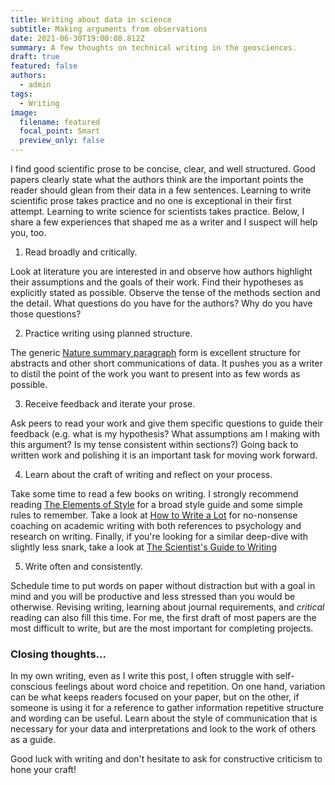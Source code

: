 ```yaml
---
title: Writing about data in science
subtitle: Making arguments from observations
date: 2021-06-30T19:00:08.812Z
summary: A few thoughts on technical writing in the geosciences.
draft: true
featured: false
authors:
  - admin
tags:
  - Writing
image:
  filename: featured
  focal_point: Smart
  preview_only: false
---
```

I find good scientific prose to be concise, clear, and well structured. Good papers clearly state what the authors think are the important points the reader should glean from their data in a few sentences. Learning to write scientific prose takes practice and no one is exceptional in their first attempt. Learning to write science for scientists takes practice. Below, I share a few experiences that shaped me as a writer and I suspect will help you, too.

1. Read broadly and critically.

Look at literature you are interested in and observe how authors highlight their assumptions and the goals of their work. Find their hypotheses as explicitly stated as possible. Observe the tense of the methods section and the detail. What questions do you have for the authors? Why do you have those questions?

2. Practice writing using planned structure.

The generic [Nature summary paragraph](https://www.nature.com/documents/nature-summary-paragraph.pdf) form is excellent structure for abstracts and other short communications of data. It pushes you as a writer to distil the point of the work you want to present into as few words as possible.

3. Receive feedback and iterate your prose.

Ask peers to read your work and give them specific questions to guide their feedback (e.g. what is my hypothesis? What assumptions am I making with this argument? Is my tense consistent within sections?) Going back to written work and polishing it is an important task for moving work forward.

4. Learn about the craft of writing and reflect on your process.

Take some time to read a few books on writing. I strongly recommend reading [The Elements of Style](https://en.wikipedia.org/wiki/The_Elements_of_Style) for a broad style guide and some simple rules to remember. Take a look at [How to Write a Lot](https://www.apa.org/pubs/books/4441031) for no-nonsense coaching on academic writing with both references to psychology and research on writing. Finally, if you're looking for a similar deep-dive with slightly less snark, take a look at [The Scientist's Guide to Writing](https://press.princeton.edu/books/paperback/9780691170220/the-scientists-guide-to-writing)

5. Write often and consistently.

Schedule time to put words on paper without distraction but with a goal in mind and you will be productive and less stressed than you would be otherwise. Revising writing, learning about journal requirements, and *critical* reading can also fill this time. For me, the first draft of most papers are the most difficult to write, but are the most important for completing projects.

### Closing thoughts...

In my own writing, even as I write this post, I often struggle with self-conscious feelings about word choice and repetition. On one hand, variation can be what keeps readers focused on your paper, but on the other, if someone is using it for a reference to gather information repetitive structure and wording can be useful. Learn about the style of communication that is necessary for your data and interpretations and look to the work of others as a guide.

Good luck with writing and don't hesitate to ask for constructive criticism to hone your craft!